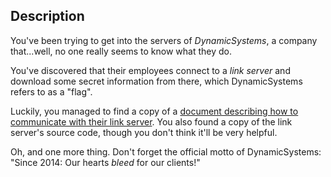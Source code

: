 ## Description
You've been trying to get into the servers of _DynamicSystems_, a company that...well, no one really seems to know what they do.

You've discovered that their employees connect to a _link server_ and download some secret information from there, which DynamicSystems refers to as a "flag".

Luckily, you managed to find a copy of a [document describing how to communicate with their link server](./protocol.pdf). You also found a copy of the link server's source code, though you don't think it'll be very helpful.

Oh, and one more thing. Don't forget the official motto of DynamicSystems: "Since 2014: Our hearts _bleed_ for our clients!"